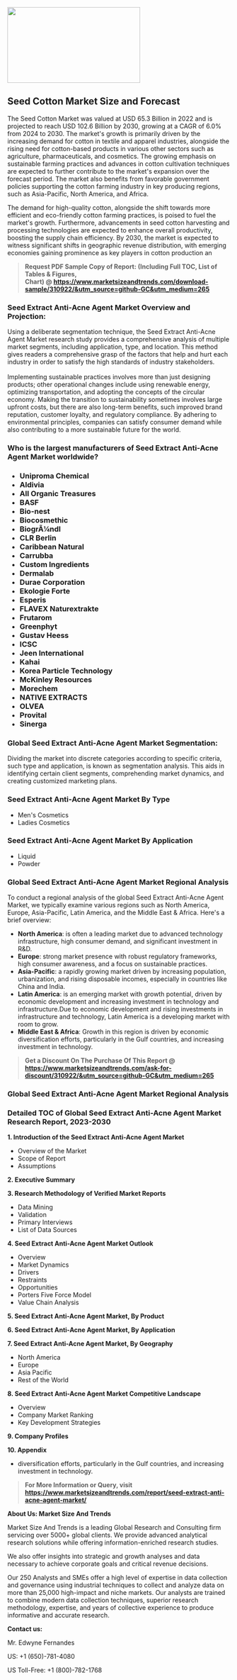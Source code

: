 <p><img class="alignnone size-medium wp-image-20088" src="https://ffe5etoiles.com/wp-content/uploads/2024/12/MST1-300x171.png" alt="" width="300" height="171" /></p><h2>Seed Cotton Market Size and Forecast</h2><p>The Seed Cotton Market was valued at USD 65.3 Billion in 2022 and is projected to reach USD 102.6 Billion by 2030, growing at a CAGR of 6.0% from 2024 to 2030. The market's growth is primarily driven by the increasing demand for cotton in textile and apparel industries, alongside the rising need for cotton-based products in various other sectors such as agriculture, pharmaceuticals, and cosmetics. The growing emphasis on sustainable farming practices and advances in cotton cultivation techniques are expected to further contribute to the market's expansion over the forecast period. The market also benefits from favorable government policies supporting the cotton farming industry in key producing regions, such as Asia-Pacific, North America, and Africa.</p><p>The demand for high-quality cotton, alongside the shift towards more efficient and eco-friendly cotton farming practices, is poised to fuel the market's growth. Furthermore, advancements in seed cotton harvesting and processing technologies are expected to enhance overall productivity, boosting the supply chain efficiency. By 2030, the market is expected to witness significant shifts in geographic revenue distribution, with emerging economies gaining prominence as key players in cotton production an</p><blockquote id="" class=""><strong>Request PDF Sample Copy of Report: (Including Full TOC, List of Tables &amp; Figures, Chart)&nbsp;@&nbsp;<strong><a href="https://www.marketsizeandtrends.com/download-sample/310922/&utm_source=github-GC&utm_medium=265" target="_blank">https://www.marketsizeandtrends.com/download-sample/310922/&utm_source=github-GC&utm_medium=265</a></strong></strong></blockquote><h3 id="" class="">Seed Extract Anti-Acne Agent Market&nbsp;Overview and Projection:</h3><p id="" class="">Using a deliberate segmentation technique, the Seed Extract Anti-Acne Agent Market research study provides a comprehensive analysis of multiple market segments, including application, type, and location. This method gives readers a comprehensive grasp of the factors that help and hurt each industry in order to satisfy the high standards of industry stakeholders. <br /> <br />Implementing sustainable practices involves more than just designing products; other operational changes include using renewable energy, optimizing transportation, and adopting the concepts of the circular economy. Making the transition to sustainability sometimes involves large upfront costs, but there are also long-term benefits, such improved brand reputation, customer loyalty, and regulatory compliance. By adhering to environmental principles, companies can satisfy consumer demand while also contributing to a more sustainable future for the world.</p><h3 id="" class="">Who is the largest manufacturers of&nbsp;Seed Extract Anti-Acne Agent Market worldwide?</h3><h3 class=""><p><ul><li>Uniproma Chemical </li><li> Aldivia </li><li> All Organic Treasures </li><li> BASF </li><li> Bio-nest </li><li> Biocosmethic </li><li> BiogrÃ¼ndl </li><li> CLR Berlin </li><li> Caribbean Natural </li><li> Carrubba </li><li> Custom Ingredients </li><li> Dermalab </li><li> Durae Corporation </li><li> Ekologie Forte </li><li> Esperis </li><li> FLAVEX Naturextrakte </li><li> Frutarom </li><li> Greenphyt </li><li> Gustav Heess </li><li> ICSC </li><li> Jeen International </li><li> Kahai </li><li> Korea Particle Technology </li><li> McKinley Resources </li><li> Morechem </li><li> NATIVE EXTRACTS </li><li> OLVEA </li><li> Provital </li><li> Sinerga</li></ul></p></h3><h3 id="" class="">Global&nbsp;Seed Extract Anti-Acne Agent Market Segmentation:</h3><p id="" class="">Dividing the market into discrete categories according to specific criteria, such type and application, is known as segmentation analysis. This aids in identifying certain client segments, comprehending market dynamics, and creating customized marketing plans.</p><h3 id="" class="">Seed Extract Anti-Acne Agent Market&nbsp;By Type</h3><p><p><ul><li>Men's Cosmetics</li><li> Ladies Cosmetics</p></li></ul></p></p><h3 id="" class="">Seed Extract Anti-Acne Agent Market&nbsp;By Application</h3><p class=""><p><ul><li>Liquid</li><li> Powder</li></ul></p></p><h3 id="" class="">Global Seed Extract Anti-Acne Agent Market Regional Analysis</h3><p id="" class="">To conduct a regional analysis of the global Seed Extract Anti-Acne Agent Market, we typically examine various regions such as North America, Europe, Asia-Pacific, Latin America, and the Middle East &amp; Africa. Here's a brief overview:</p><ul><li><strong>North America</strong>: is often a leading market due to advanced technology infrastructure, high consumer demand, and significant investment in R&amp;D.</li><li><strong>Europe</strong>: strong market presence with robust regulatory frameworks, high consumer awareness, and a focus on sustainable practices.</li><li><strong>Asia-Pacific</strong>: a rapidly growing market driven by increasing population, urbanization, and rising disposable incomes, especially in countries like China and India.</li><li><strong>Latin America</strong>: is an emerging market with growth potential, driven by economic development and increasing investment in technology and infrastructure.Due to economic development and rising investments in infrastructure and technology, Latin America is a developing market with room to grow.</li><li><strong>Middle East &amp; Africa</strong>: Growth in this region is driven by economic diversification efforts, particularly in the Gulf countries, and increasing investment in technology.</li></ul><blockquote id="" class=""><strong>Get a Discount On The Purchase Of This Report @ <strong><a href="https://www.marketsizeandtrends.com/ask-for-discount/310922/&utm_source=github-GC&utm_medium=265" target="_blank">https://www.marketsizeandtrends.com/ask-for-discount/310922/&utm_source=github-GC&utm_medium=265</a></strong></strong></blockquote><h3 id="" class="">Global Seed Extract Anti-Acne Agent Market Regional Analysis</h3><h3 id="" class="">Detailed TOC of Global Seed Extract Anti-Acne Agent Market Research Report, 2023-2030</h3><p id="" class=""><strong>1. Introduction of the Seed Extract Anti-Acne Agent Market</strong></p><ul><li>Overview of the Market</li><li>Scope of Report</li><li>Assumptions</li></ul><p id="" class=""><strong>2. Executive Summary</strong></p><p id="" class=""><strong>3. Research Methodology of Verified Market Reports</strong></p><ul><li>Data Mining</li><li>Validation</li><li>Primary Interviews</li><li>List of Data Sources</li></ul><p id="" class=""><strong>4. Seed Extract Anti-Acne Agent Market Outlook</strong></p><ul><li>Overview</li><li>Market Dynamics</li><li>Drivers</li><li>Restraints</li><li>Opportunities</li><li>Porters Five Force Model</li><li>Value Chain Analysis</li></ul><p id="" class=""><strong>5. Seed Extract Anti-Acne Agent Market, By Product</strong></p><p id="" class=""><strong>6. Seed Extract Anti-Acne Agent Market, By Application</strong></p><p id="" class=""><strong>7. Seed Extract Anti-Acne Agent Market, By Geography</strong></p><ul><li>North America</li><li>Europe</li><li>Asia Pacific</li><li>Rest of the World</li></ul><p id="" class=""><strong>8. Seed Extract Anti-Acne Agent Market Competitive Landscape</strong></p><ul><li>Overview</li><li>Company Market Ranking</li><li>Key Development Strategies</li></ul><p id="" class=""><strong>9. Company Profiles</strong></p><p id="" class=""><strong>10. Appendix</strong></p><ul><li>diversification efforts, particularly in the Gulf countries, and increasing investment in technology.</li></ul><blockquote id="" class=""><strong>For More Information or Query, visit <strong><strong><a href="https://www.marketsizeandtrends.com/report/seed-extract-anti-acne-agent-market/" target="_blank">https://www.marketsizeandtrends.com/report/seed-extract-anti-acne-agent-market/</a></strong></strong></strong></blockquote><p id="" class=""><strong>About Us: Market Size And Trends</strong></p><p id="" class="">Market Size And Trends is a leading Global Research and Consulting firm servicing over 5000+ global clients. We provide advanced analytical research solutions while offering information-enriched research studies.</p><p id="" class="">We also offer insights into strategic and growth analyses and data necessary to achieve corporate goals and critical revenue decisions.</p><p id="" class="">Our 250 Analysts and SMEs offer a high level of expertise in data collection and governance using industrial techniques to collect and analyze data on more than 25,000 high-impact and niche markets. Our analysts are trained to combine modern data collection techniques, superior research methodology, expertise, and years of collective experience to produce informative and accurate research.</p><p id="" class=""><strong>Contact us:</strong></p><p id="" class="">Mr. Edwyne Fernandes</p><p id="" class="">US: +1 (650)-781-4080</p><p id="" class="">US Toll-Free: +1 (800)-782-1768</p>
